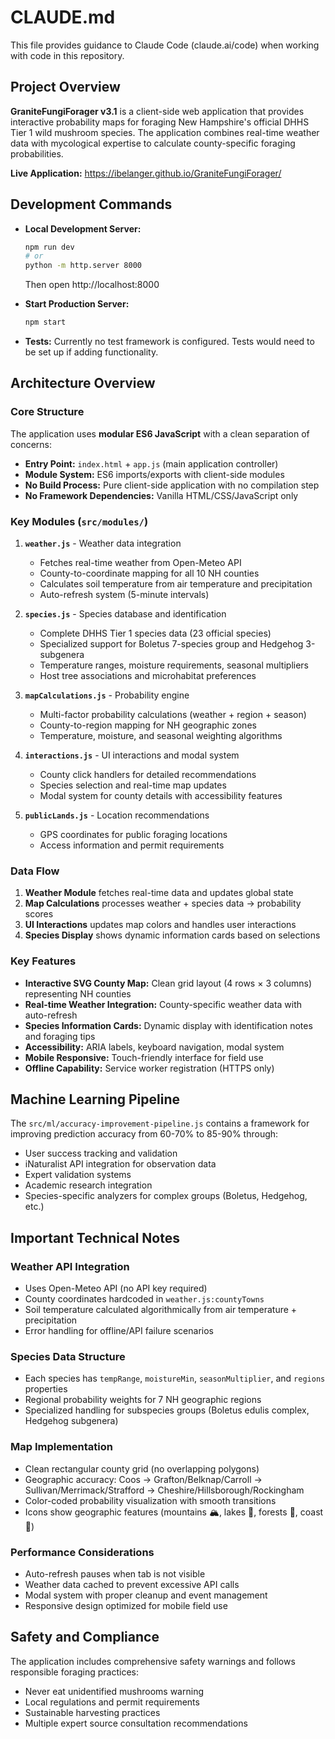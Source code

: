 # CLAUDE.md

This file provides guidance to Claude Code (claude.ai/code) when working with code in this repository.

## Project Overview

**GraniteFungiForager v3.1** is a client-side web application that provides interactive probability maps for foraging New Hampshire's official DHHS Tier 1 wild mushroom species. The application combines real-time weather data with mycological expertise to calculate county-specific foraging probabilities.

**Live Application:** https://ibelanger.github.io/GraniteFungiForager/

## Development Commands

- **Local Development Server:**
  ```bash
  npm run dev
  # or
  python -m http.server 8000
  ```
  Then open http://localhost:8000

- **Start Production Server:**
  ```bash
  npm start
  ```

- **Tests:** Currently no test framework is configured. Tests would need to be set up if adding functionality.

## Architecture Overview

### Core Structure
The application uses **modular ES6 JavaScript** with a clean separation of concerns:

- **Entry Point:** `index.html` + `app.js` (main application controller)
- **Module System:** ES6 imports/exports with client-side modules
- **No Build Process:** Pure client-side application with no compilation step
- **No Framework Dependencies:** Vanilla HTML/CSS/JavaScript only

### Key Modules (`src/modules/`)

1. **`weather.js`** - Weather data integration
   - Fetches real-time weather from Open-Meteo API 
   - County-to-coordinate mapping for all 10 NH counties
   - Calculates soil temperature from air temperature and precipitation
   - Auto-refresh system (5-minute intervals)

2. **`species.js`** - Species database and identification
   - Complete DHHS Tier 1 species data (23 official species)
   - Specialized support for Boletus 7-species group and Hedgehog 3-subgenera
   - Temperature ranges, moisture requirements, seasonal multipliers
   - Host tree associations and microhabitat preferences

3. **`mapCalculations.js`** - Probability engine
   - Multi-factor probability calculations (weather + region + season)
   - County-to-region mapping for NH geographic zones
   - Temperature, moisture, and seasonal weighting algorithms

4. **`interactions.js`** - UI interactions and modal system
   - County click handlers for detailed recommendations
   - Species selection and real-time map updates
   - Modal system for county details with accessibility features

5. **`publicLands.js`** - Location recommendations
   - GPS coordinates for public foraging locations
   - Access information and permit requirements

### Data Flow
1. **Weather Module** fetches real-time data and updates global state
2. **Map Calculations** processes weather + species data → probability scores
3. **UI Interactions** updates map colors and handles user interactions
4. **Species Display** shows dynamic information cards based on selections

### Key Features
- **Interactive SVG County Map:** Clean grid layout (4 rows × 3 columns) representing NH counties
- **Real-time Weather Integration:** County-specific weather data with auto-refresh
- **Species Information Cards:** Dynamic display with identification notes and foraging tips
- **Accessibility:** ARIA labels, keyboard navigation, modal system
- **Mobile Responsive:** Touch-friendly interface for field use
- **Offline Capability:** Service worker registration (HTTPS only)

## Machine Learning Pipeline

The `src/ml/accuracy-improvement-pipeline.js` contains a framework for improving prediction accuracy from 60-70% to 85-90% through:
- User success tracking and validation
- iNaturalist API integration for observation data
- Expert validation systems
- Academic research integration
- Species-specific analyzers for complex groups (Boletus, Hedgehog, etc.)

## Important Technical Notes

### Weather API Integration
- Uses Open-Meteo API (no API key required)
- County coordinates hardcoded in `weather.js:countyTowns`
- Soil temperature calculated algorithmically from air temperature + precipitation
- Error handling for offline/API failure scenarios

### Species Data Structure
- Each species has `tempRange`, `moistureMin`, `seasonMultiplier`, and `regions` properties
- Regional probability weights for 7 NH geographic regions
- Specialized handling for subspecies groups (Boletus edulis complex, Hedgehog subgenera)

### Map Implementation
- Clean rectangular county grid (no overlapping polygons)
- Geographic accuracy: Coos → Grafton/Belknap/Carroll → Sullivan/Merrimack/Strafford → Cheshire/Hillsborough/Rockingham
- Color-coded probability visualization with smooth transitions
- Icons show geographic features (mountains 🏔️, lakes 🌊, forests 🌲, coast 🌊)

### Performance Considerations
- Auto-refresh pauses when tab is not visible
- Weather data cached to prevent excessive API calls
- Modal system with proper cleanup and event management
- Responsive design optimized for mobile field use

## Safety and Compliance

The application includes comprehensive safety warnings and follows responsible foraging practices:
- Never eat unidentified mushrooms warning
- Local regulations and permit requirements
- Sustainable harvesting practices
- Multiple expert source consultation recommendations